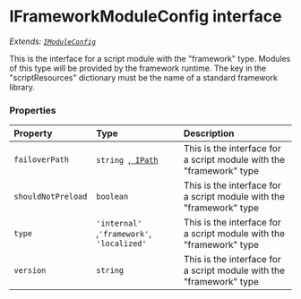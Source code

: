 # IFrameworkModuleConfig interface

_Extends: [`IModuleConfig`](imoduleconfig.md)_



This is the interface for a script module with the "framework" type. Modules of this type will be provided by the 
framework runtime. The key in the "scriptResources" dictionary must be the name of a standard framework library. 





### Properties

| Property	   | Type	| Description|
|:-------------|:-------|:-----------|
|`failoverPath`      | `string `,[` IPath`](ipath.md) | This is the interface for a script module with the "framework" type |
|`shouldNotPreload`      | `boolean` | This is the interface for a script module with the "framework" type |
|`type`      | `'internal' `,` 'framework' `,` 'localized'` | This is the interface for a script module with the "framework" type |
|`version`      | `string` | This is the interface for a script module with the "framework" type |





